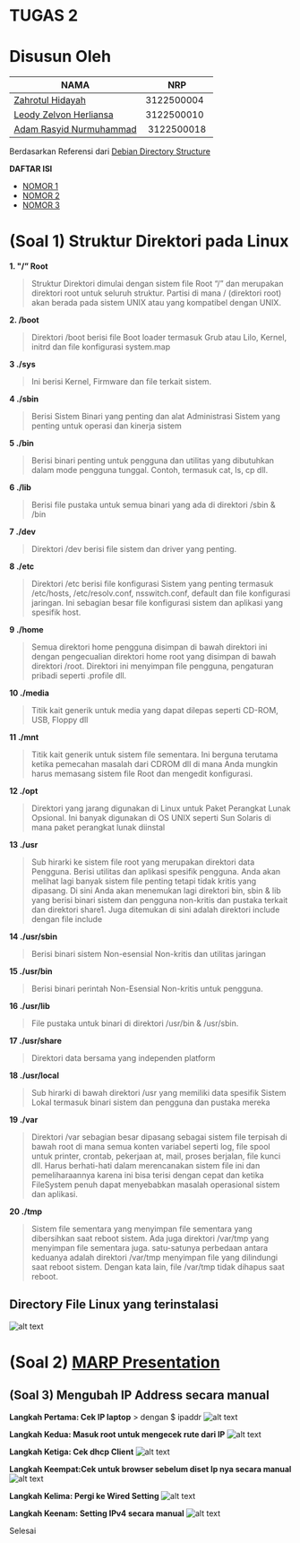                      
# TUGAS 2

# Disusun Oleh

| NAMA | NRP |
| ---- | --- |
| [Zahrotul Hidayah](https://github.com/zah1703)| 3122500004 |
| [Leody Zelvon Herliansa](https://github.com/Leodyz)| 3122500010 |
| [Adam Rasyid Nurmuhammad](https://github.com/adamrasyid01)| 3122500018 |     



Berdasarkan Referensi dari [Debian Directory Structure](https://www.debianadmin.com/linux-directory-structure-overview.html)

**DAFTAR ISI**

- [NOMOR 1](#soal-1-struktur-direktori-pada-linux)
- [NOMOR 2](#soal-2-marp-presentation)
- [NOMOR 3](#soal-3-mengubah-ip-address-secara-manual)


# (Soal 1) Struktur Direktori pada Linux

**1. "/” Root**

> Struktur Direktori dimulai dengan sistem file Root “/” dan merupakan direktori root untuk seluruh struktur. Partisi di mana / (direktori root) akan berada pada sistem UNIX atau yang kompatibel dengan UNIX.

**2. /boot**

> Direktori /boot berisi file Boot loader termasuk Grub atau Lilo, Kernel, initrd dan file konfigurasi system.map

**3 ./sys**

>Ini berisi Kernel, Firmware dan file terkait sistem.

**4 ./sbin**

>Berisi Sistem Binari yang penting dan alat Administrasi Sistem yang penting untuk operasi dan kinerja sistem

**5 ./bin**

>Berisi binari penting untuk pengguna dan utilitas yang dibutuhkan dalam mode pengguna tunggal. Contoh, termasuk cat, ls, cp dll.

**6 ./lib**

>Berisi file pustaka untuk semua binari yang ada di direktori /sbin & /bin

**7 ./dev**

>Direktori /dev berisi file sistem dan driver yang penting.

**8 ./etc**

>Direktori /etc berisi file konfigurasi Sistem yang penting termasuk /etc/hosts, /etc/resolv.conf, nsswitch.conf, default dan file konfigurasi jaringan. Ini sebagian besar file konfigurasi sistem dan aplikasi yang spesifik host.

**9 ./home**

>Semua direktori home pengguna disimpan di bawah direktori ini dengan pengecualian direktori home root yang disimpan di bawah direktori /root. Direktori ini menyimpan file pengguna, pengaturan pribadi seperti .profile dll.

**10 ./media**

>Titik kait generik untuk media yang dapat dilepas seperti CD-ROM, USB, Floppy dll

**11 ./mnt**

>Titik kait generik untuk sistem file sementara. Ini berguna terutama ketika pemecahan masalah dari CDROM dll di mana Anda mungkin harus memasang sistem file Root dan mengedit konfigurasi.

**12 ./opt**

>Direktori yang jarang digunakan di Linux untuk Paket Perangkat Lunak Opsional. Ini banyak digunakan di OS UNIX seperti Sun Solaris di mana paket perangkat lunak diinstal

**13 ./usr**

>Sub hirarki ke sistem file root yang merupakan direktori data Pengguna. Berisi utilitas dan aplikasi spesifik pengguna. Anda akan melihat lagi banyak sistem file penting tetapi tidak kritis yang dipasang. Di sini Anda akan menemukan lagi direktori bin, sbin & lib yang berisi binari sistem dan pengguna non-kritis dan pustaka terkait dan direktori share1. Juga ditemukan di sini adalah direktori include dengan file include

**14 ./usr/sbin**

>Berisi binari sistem Non-esensial Non-kritis dan utilitas jaringan

**15 ./usr/bin**

>Berisi binari perintah Non-Esensial Non-kritis untuk pengguna.

**16 ./usr/lib**

>File pustaka untuk binari di direktori /usr/bin & /usr/sbin.

**17 ./usr/share**

>Direktori data bersama yang independen platform

**18 ./usr/local**

>Sub hirarki di bawah direktori /usr yang memiliki data spesifik Sistem Lokal termasuk binari sistem dan pengguna dan pustaka mereka

**19 ./var**

>Direktori /var sebagian besar dipasang sebagai sistem file terpisah di bawah root di mana semua konten variabel seperti log, file spool untuk printer, crontab, pekerjaan at, mail, proses berjalan, file kunci dll. Harus berhati-hati dalam merencanakan sistem file ini dan pemeliharaannya karena ini bisa terisi dengan cepat dan ketika FileSystem penuh dapat menyebabkan masalah operasional sistem dan aplikasi.

**20 ./tmp**

>Sistem file sementara yang menyimpan file sementara yang dibersihkan saat reboot sistem. Ada juga direktori /var/tmp yang menyimpan file sementara juga. satu-satunya perbedaan antara keduanya adalah direktori /var/tmp menyimpan file yang dilindungi saat reboot sistem. Dengan kata lain, file /var/tmp tidak dihapus saat reboot.


## Directory File Linux yang terinstalasi

![alt text](./img/directorylinux.png)

# (Soal 2) [MARP Presentation](/assets/2_Slide_SystemAdministrasi.md)


## (Soal 3) Mengubah IP Address secara manual

**Langkah Pertama: Cek IP laptop** > dengan $ ipaddr
![alt text](./img/ip_addr.png)

**Langkah Kedua: Masuk root untuk mengecek rute dari IP**
![alt text](./img/route-n.png)

**Langkah Ketiga: Cek dhcp Client**
![alt text](./img/dhclient.png)


**Langkah Keempat:Cek untuk browser sebelum diset Ip nya secara manual**
![alt text](./img/tesbefore.png)

**Langkah Kelima: Pergi ke Wired Setting**
![alt text](./img/settingwired.png)

**Langkah Keenam: Setting IPv4 secara manual**
![alt text](./img/setting_address.png)

Selesai
